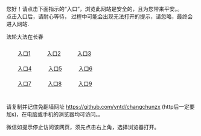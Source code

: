 您好！请点击下面指示的“入口”，浏览此网站是安全的，且为您带来平安。。 <br/>
点击入口后，请耐心等待， 过程中可能会出现无法打开的提示，请忽略，最终会进入网站. </br>

法轮大法在长春<br/>
<div style="padding:10px"><a style="margin:20px" target="_blank" href="https://dyxghtgejv6zt.cloudfront.net/2Qpsp?kbnxqsxw" id="ccLink1" rel="nofollow">入口1</a> <a target="_blank" style="margin:20px" href="https://d2yqwy36trnifu.cloudfront.net/2Qpsp?mqgwzizy" id="ccLink2" rel="nofollow">入口2</a> <a style="margin:20px" target="_blank" href="https://d3kpfqaal9i4sh.cloudfront.net/2Qpsp?powyk" id="ccLink3" rel="nofollow">入口3</a></div>

<div style="padding:10px" ><a style="margin:20px" target="_blank" href="https://dyxghtgejv6zt.cloudfront.net/2Qpsp?kbnxqsxw" id="ccLink4" rel="nofollow">入口4</a> <a style="margin:20px" href="https://d2yqwy36trnifu.cloudfront.net/2Qpsp?mqgwzizy" target="_blank" id="ccLink5" rel="nofollow">入口5</a> <a style="margin:20px" href="https://d3kpfqaal9i4sh.cloudfront.net/2Qpsp?powyk" target="_blank" id="ccLink6" rel="nofollow">入口6</a></div>

<div style="padding:10px"><a style="margin:20px" target="_blank" href="https://dyxghtgejv6zt.cloudfront.net/2Qpsp?kbnxqsxw" id="ccLink7" rel="nofollow">入口7</a> <a style="margin:20px" href="https://d2yqwy36trnifu.cloudfront.net/2Qpsp?mqgwzizy" target="_blank" id="ccLink8" rel="nofollow">入口8</a> <a style="margin:20px" target="_blank" href="https://d3kpfqaal9i4sh.cloudfront.net/2Qpsp?powyk" id="ccLink9" rel="nofollow">入口9</a></div>

<br/>



请复制并记住免翻墙网址 https://github.com/yntd/changchunzx (http后一定要加s)，在电脑或手机的浏览器均可访问。。<br/>

微信如提示停止访问该网页，须先点击右上角，选择浏览器打开。
